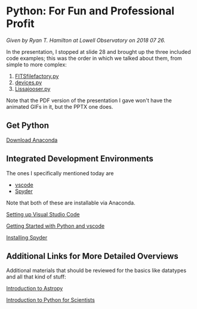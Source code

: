 Python: For Fun and Professional Profit
=======================================

*Given by Ryan T. Hamilton at Lowell Observatory on 2018 07 26.*

In the presentation, I stopped at slide 28 and brought up the 
three included code examples; this was the order in which we talked 
about them, from simple to more complex:

1) [FITSfilefactory.py](FITSfilefactory.py)
2) [devices.py](devices.py)
3) [Lissajooser.py](Lissajooser.py)

Note that the PDF version of the presentation I gave won't have the
animated GIFs in it, but the PPTX one does.

## Get Python
[Download Anaconda](https://www.anaconda.com/download/)

## Integrated Development Environments
The ones I specifically mentioned today are 

* [vscode](https://code.visualstudio.com/)
* [Spyder](https://www.spyder-ide.org/)

Note that both of these are installable via Anaconda.

[Setting up Visual Studio Code](https://code.visualstudio.com/docs/setup/setup-overview)

[Getting Started with Python and vscode](https://code.visualstudio.com/docs/python/python-tutorial)

[Installing Spyder](https://docs.spyder-ide.org/installation.html)

## Additional Links for More Detailed Overviews
Additional materials that should be reviewed for the basics like
datatypes and all that kind of stuff:

[Introduction to Astropy](https://github.com/astropy/astropy-workshops/tree/master/aas231_workshop)

[Introduction to Python for Scientists](https://github.com/mommermi/Introduction-to-Python-for-Scientists)